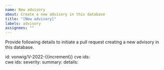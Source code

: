 ```yaml
---
name: New advisory
about: Create a new advisory in this database
title: "[New advisory]"
labels: advisory
assignees: ""
---
```


Provide following details to initiate a pull request creating a new advisory in
this database.

<!-- atomist-advisory:start -->

id: vonwig/V-2022-{{increment}} 
cve ids:   
cwe ids: 
severity: 
summary: 
details: 

<!-- atomist-advisory:end -->
